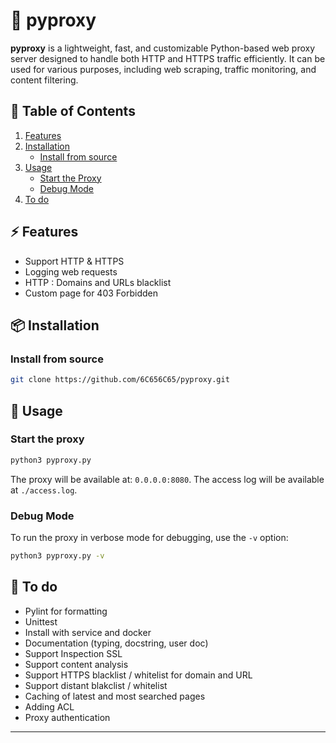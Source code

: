 # 🚀 pyproxy
**pyproxy** is a lightweight, fast, and customizable Python-based web proxy server designed to handle both HTTP and HTTPS traffic efficiently. It can be used for various purposes, including web scraping, traffic monitoring, and content filtering.

## 📑 **Table of Contents**

1. [Features](#-features)
2. [Installation](#-installation)
   - [Install from source](#install-from-source)
3. [Usage](#-usage)
   - [Start the Proxy](#start-the-proxy)
   - [Debug Mode](#debug-mode)
4. [To do](#-to-do)

## ⚡ **Features**

- Support HTTP & HTTPS
- Logging web requests
- HTTP : Domains and URLs blacklist
- Custom page for 403 Forbidden

## 📦 **Installation**

### Install from source
```bash
git clone https://github.com/6C656C65/pyproxy.git
```

## 🚀 **Usage**

### Start the proxy
```bash
python3 pyproxy.py
```
The proxy will be available at: `0.0.0.0:8080`.
The access log will be available at `./access.log`.

### Debug Mode
To run the proxy in verbose mode for debugging, use the `-v` option:
```bash
python3 pyproxy.py -v
```

## 🔧 **To do**

- Pylint for formatting
- Unittest
- Install with service and docker
- Documentation (typing, docstring, user doc)
- Support Inspection SSL
- Support content analysis
- Support HTTPS blacklist / whitelist for domain and URL
- Support distant blakclist / whitelist
- Caching of latest and most searched pages
- Adding ACL
- Proxy authentication

---